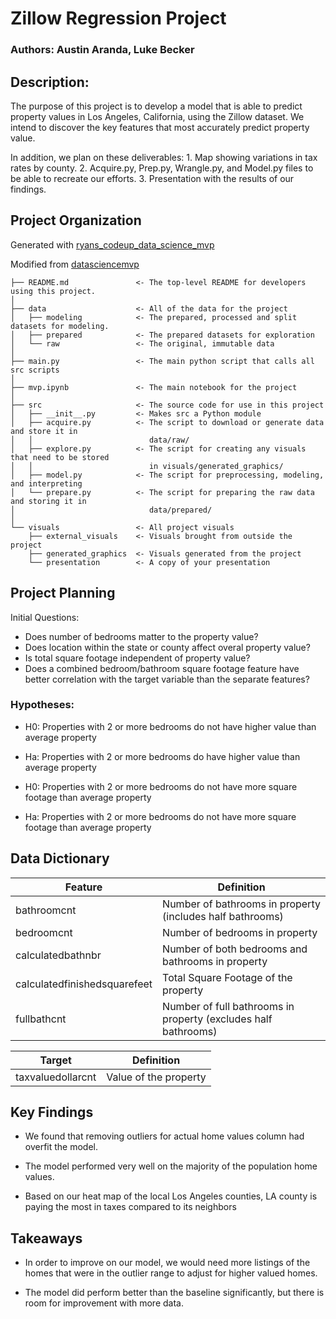 # Zillow Regression Project

### Authors: Austin Aranda, Luke Becker

## Description: 
The purpose of this project is to develop a model that is able to predict property values in Los Angeles, California, using the Zillow dataset. We intend to discover the key features that most accurately predict property value. 

In addition, we plan on these deliverables:
    1. Map showing variations in tax rates by county.
    2. Acquire.py, Prep.py, Wrangle.py, and Model.py files to be able to recreate our efforts.
    3. Presentation with the results of our findings.

## Project Organization

Generated with [ryans_codeup_data_science_mvp](https://github.com/RyanMcCall/ryans_codeup_data_science_mvp)

Modified from [datasciencemvp](https://github.com/cliffclive/datasciencemvp/)

```
├── README.md               <- The top-level README for developers using this project.
│
├── data                    <- All of the data for the project
│   ├── modeling            <- The prepared, processed and split datasets for modeling.
│   ├── prepared            <- The prepared datasets for exploration
│   └── raw                 <- The original, immutable data
│
├── main.py                 <- The main python script that calls all src scripts
│
├── mvp.ipynb               <- The main notebook for the project
│
├── src                     <- The source code for use in this project
│   ├── __init__.py         <- Makes src a Python module
│   ├── acquire.py          <- The script to download or generate data and store it in
│   │                          data/raw/
│   ├── explore.py          <- The script for creating any visuals that need to be stored
│   │                          in visuals/generated_graphics/
│   ├── model.py            <- The script for preprocessing, modeling, and interpreting
│   └── prepare.py          <- The script for preparing the raw data and storing it in
│                              data/prepared/
│
└── visuals                 <- All project visuals
    ├── external_visuals    <- Visuals brought from outside the project
    ├── generated_graphics  <- Visuals generated from the project
    └── presentation        <- A copy of your presentation
```

## Project Planning

Initial Questions:
- Does number of bedrooms matter to the property value?
- Does location within the state or county affect overal property value?
- Is total square footage independent of property value?
- Does a combined bedroom/bathroom square footage feature have better correlation with the target variable than the separate features?


### Hypotheses:

- H0: Properties with 2 or more bedrooms do not have higher value than average property

- Ha: Properties with 2 or more bedrooms do have higher value than average property

- H0: Properties with 2 or more bedrooms do not have more square footage than average property

- Ha: Properties with 2 or more bedrooms do not have more square footage than average property


## Data Dictionary

| Feature | Definition |
| --- | --- |
| bathroomcnt | Number of bathrooms in property (includes half bathrooms) |
| bedroomcnt | Number of bedrooms in property |
| calculatedbathnbr | Number of both bedrooms and bathrooms in property |
| calculatedfinishedsquarefeet | Total Square Footage of the property |
| fullbathcnt | Number of full bathrooms in property (excludes half bathrooms) |

| Target | Definition |
| --- | --- |
| taxvaluedollarcnt | Value of the property |


## Key Findings

- We found that removing outliers for actual home values column had overfit the model.

- The model performed very well on the majority of the population home values.

- Based on our heat map of the local Los Angeles counties, LA county is paying the most in taxes compared to its neighbors


## Takeaways

- In order to improve on our model, we would need more listings of the homes that were in the outlier range to adjust for higher valued homes.

- The model did perform better than the baseline significantly, but there is room for improvement with more data.
